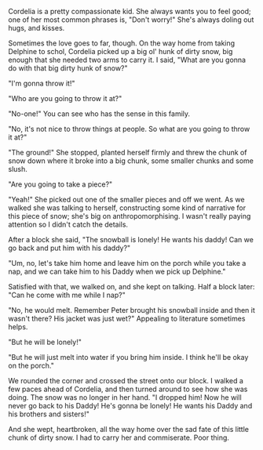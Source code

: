 <!--
.. title: A Story of One Girl and Her Dirty Chunk of Snow
.. date: 2009-02-02 14:51:21
.. author: Amy Brown
-->

Cordelia is a pretty compassionate kid.  She always wants
you to feel good; one of her most common phrases is,
"Don't worry!"  She's always doling out hugs, and kisses.

Sometimes the love goes to far, though.  On the way home
from taking Delphine to schol, Cordelia picked up a big 
ol' hunk of dirty snow, big enough that she needed two
arms to carry it.  I said, "What are you gonna do with
that big dirty hunk of snow?"

"I'm gonna throw it!"

"Who are you going to throw it at?"

"No-one!"  You can see who has the sense in this family.

"No, it's not nice to throw things at people.  So what
are you going to throw it at?"

"The ground!"  She stopped, planted herself firmly and
threw the chunk of snow down where it broke into a big
chunk, some smaller chunks and some slush.

"Are you going to take a piece?"

"Yeah!"  She picked out one of the smaller pieces and off
we went.  As we walked she was talking to herself, constructing
some kind of narrative for this piece of snow; she's big
on anthropomorphising.  I wasn't really paying attention
so I didn't catch the details.

After a block she said, "The snowball is lonely!  He wants
his daddy!  Can we go back and put him with his daddy?"

"Um, no, let's take him home and leave him on the porch
while you take a nap,
and we can take him to his Daddy when we pick up Delphine."

Satisfied with that, we walked on, and she kept on talking.
Half a block later: "Can he come with me while I nap?"

"No, he would melt.  Remember Peter brought his snowball 
inside and then it wasn't there?  His jacket was just wet?"
Appealing to literature sometimes helps.

"But he will be lonely!" 

"But he will just melt into water if you bring him
inside.  I think he'll be okay on the porch."

We rounded the corner and crossed the street onto our block.
I walked a few paces ahead of Cordelia, and then turned around to
see how she was doing.  The snow was no longer in her hand.
"I dropped him!  Now he will never go back to his Daddy!
He's gonna be lonely!  He wants his Daddy and his brothers
and sisters!"

And she wept, heartbroken, all the way home over the sad 
fate of this little chunk of dirty snow.  I had to carry 
her and commiserate.  Poor thing.


